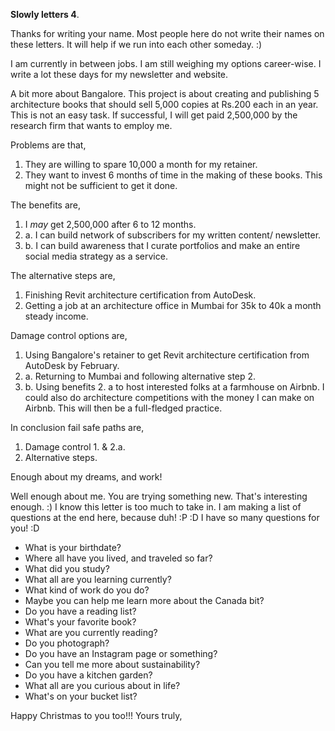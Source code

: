 **Slowly letters 4**.

Thanks for writing your name. Most people here do not write their names on these letters. It will help if we run into each other someday. :) 

I am currently in between jobs. I am still weighing my options career-wise. I write a lot these days for my newsletter and website.

A bit more about Bangalore. This project is about creating and publishing 5 architecture books that should sell 5,000 copies at Rs.200 each in an year. This is not an easy task. If successful, I will get paid 2,500,000 by the research firm that wants to employ me.

Problems are that,
1. They are willing to spare 10,000 a month for my retainer.
2. They want to invest 6 months of time in the making of these books. This might not be sufficient to get it done.

The benefits are,
1. I *may* get 2,500,000 after 6 to 12 months.
2. a. I can build network of subscribers for my written content/ newsletter.
3. b. I can build awareness that I curate portfolios and make an entire social media strategy as a service.

The alternative steps are,
1. Finishing Revit architecture certification from AutoDesk.
2. Getting a job at an architecture office in Mumbai for 35k to 40k a month steady income.

Damage control options are,
1. Using Bangalore's retainer to get Revit architecture certification from AutoDesk by February.
2. a. Returning to Mumbai and following alternative step 2.
3. b. Using benefits 2. a to host interested folks at a farmhouse on Airbnb. I could also do architecture competitions with the money I can make on Airbnb. This will then be a full-fledged practice.

In conclusion fail safe paths are,
1. Damage control 1. & 2.a.
2. Alternative steps.

Enough about my dreams, and work!

Well enough about me.
You are trying something new. That's interesting enough. :)
I know this letter is too much to take in. I am making a list of questions at the end here, because duh! :P :D 
I have so many questions for you! :D
- What is your birthdate?
- Where all have you lived, and traveled so far?
- What did you study?
- What all are you learning currently?
- What kind of work do you do?
- Maybe you can help me learn more about the Canada bit?
- Do you have a reading list?
- What's your favorite book?
- What are you currently reading?
- Do you photograph?
- Do you have an Instagram page or something?
- Can you tell me more about sustainability?
- Do you have a kitchen garden?
- What all are you curious about in life?
- What's on your bucket list?

Happy Christmas to you too!!! 
Yours truly,
